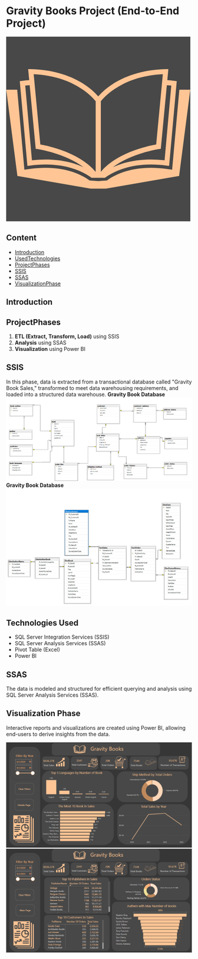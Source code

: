 # Gravity Books Project (End-to-End Project)
![logo](https://github.com/sohilamohey/Data-Warehouse/blob/main/Gravity%20Books%20Project/04.%20Dashboard/Dashboard%20Icons/saled%20bookdesign.png)
## Content
- [Introduction](#Introduction)
- [UsedTechnologies](#technologies-used)
- [ProjectPhases](#ProjectPhases)
- [SSIS](#SSIS)
- [SSAS](#SSAS)
- [VisualizationPhase](#VisualizationPhase)


## Introduction

## ProjectPhases
1. **ETL (Extract, Transform, Load)** using SSIS
2. **Analysis** using SSAS
3. **Visualization** using Power BI

## SSIS
In this phase, data is extracted from a transactional database called "Gravity Book Sales," transformed to meet data warehousing requirements, and loaded into a structured data warehouse.
**Gravity Book Database**
![logo](https://github.com/sohilamohey/Data-Warehouse/blob/main/Gravity%20Books%20Project/01.%20DWH%20Mapping/Gravity%20Books%20DB.png)
**Gravity Book Database**
![logo](https://github.com/sohilamohey/Data-Warehouse/blob/main/Gravity%20Books%20Project/02.%20SSIS/0.%20Gravity%20Book%20Schema.png)
## Technologies Used
- SQL Server Integration Services (SSIS)
- SQL Server Analysis Services (SSAS)
- Pivot Table (Excel)
- Power BI
## SSAS
The data is modeled and structured for efficient querying and analysis using SQL Server Analysis Services (SSAS).
## Visualization Phase
Interactive reports and visualizations are created using Power BI, allowing end-users to derive insights from the data.

![logo](https://github.com/sohilamohey/Data-Warehouse/blob/main/Gravity%20Books%20Project/04.%20Dashboard/02.%20Main%20Dashboard.png)
![logo](https://github.com/sohilamohey/Data-Warehouse/blob/main/Gravity%20Books%20Project/04.%20Dashboard/03.%20Dashboard%20Details%20Page.png)

